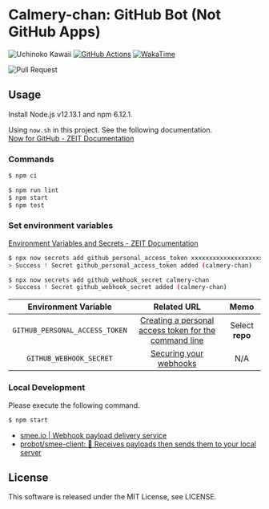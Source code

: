 # Calmery-chan: GitHub Bot (Not GitHub Apps)

![Uchinoko Kawaii](https://img.shields.io/badge/%E3%81%86%E3%81%A1%E3%81%AE%E5%AD%90-%E3%81%8B%E3%82%8F%E3%81%84%E3%81%84-FF91BE)
[![GitHub Actions](https://github.com/calmery-chan/calmery-chan/workflows/GitHub%20Actions/badge.svg)](https://github.com/calmery-chan/calmery-chan/actions)
[![WakaTime](https://wakatime.com/badge/github/calmery-chan/calmery-chan.svg)](https://wakatime.com/badge/github/calmery-chan/calmery-chan)

![Pull Request](https://user-images.githubusercontent.com/12670155/71677298-dc891500-2dc5-11ea-8e36-962e700cb193.jpg)

## Usage

Install Node.js v12.13.1 and npm 6.12.1.

Using `now.sh` in this project. See the following documentation.<br />
[Now for GitHub - ZEIT Documentation](https://zeit.co/docs/v2/more/now-for-github)

### Commands

```bash
$ npm ci
```

```bash
$ npm run lint
$ npm start
$ npm test
```

### Set environment variables

[Environment Variables and Secrets - ZEIT Documentation](https://zeit.co/docs/v2/environment-variables-and-secrets)

```sh
$ npx now secrets add github_personal_access_token xxxxxxxxxxxxxxxxxxxxxxxxxxxxxxxxxxxxxxxx
> Success ! Secret github_personal_access_token added (calmery-chan)

$ npx now secrets add github_webhook_secret calmery-chan
> Success ! Secret github_webhook_secret added (calmery-chan)
```

|      Environment Variable      |                                                                                Related URL                                                                                |      Memo       |
| :----------------------------: | :-----------------------------------------------------------------------------------------------------------------------------------------------------------------------: | :-------------: |
| `GITHUB_PERSONAL_ACCESS_TOKEN` | [Creating a personal access token for the command line](https://help.github.com/en/github/authenticating-to-github/creating-a-personal-access-token-for-the-command-line) | Select **repo** |
|    `GITHUB_WEBHOOK_SECRET`     |                                                 [Securing your webhooks](https://developer.github.com/webhooks/securing)                                                  |       N/A       |

### Local Development

Please execute the following command.

```bash
$ npm start
```

- [smee.io | Webhook payload delivery service](https://smee.io)
- [probot/smee-client: 🔴 Receives payloads then sends them to your local server](https://github.com/probot/smee-client)

## License

This software is released under the MIT License, see LICENSE.
